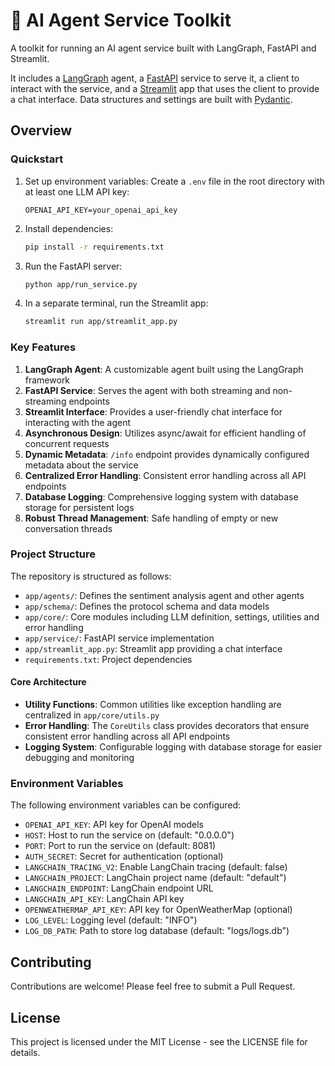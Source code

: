 # 🧰 AI Agent Service Toolkit

A toolkit for running an AI agent service built with LangGraph, FastAPI and Streamlit.

It includes a [LangGraph](https://langchain-ai.github.io/langgraph/) agent, a [FastAPI](https://fastapi.tiangolo.com/) service to serve it, a client to interact with the service, and a [Streamlit](https://streamlit.io/) app that uses the client to provide a chat interface. Data structures and settings are built with [Pydantic](https://github.com/pydantic/pydantic).

## Overview

### Quickstart

1. Set up environment variables:
   Create a `.env` file in the root directory with at least one LLM API key:
   ```
   OPENAI_API_KEY=your_openai_api_key
   ```

2. Install dependencies:
   ```sh
   pip install -r requirements.txt
   ```

3. Run the FastAPI server:
   ```sh
   python app/run_service.py
   ```

4. In a separate terminal, run the Streamlit app:
   ```sh
   streamlit run app/streamlit_app.py
   ```

### Key Features

1. **LangGraph Agent**: A customizable agent built using the LangGraph framework
2. **FastAPI Service**: Serves the agent with both streaming and non-streaming endpoints
3. **Streamlit Interface**: Provides a user-friendly chat interface for interacting with the agent
4. **Asynchronous Design**: Utilizes async/await for efficient handling of concurrent requests
5. **Dynamic Metadata**: `/info` endpoint provides dynamically configured metadata about the service
6. **Centralized Error Handling**: Consistent error handling across all API endpoints
7. **Database Logging**: Comprehensive logging system with database storage for persistent logs
8. **Robust Thread Management**: Safe handling of empty or new conversation threads

### Project Structure

The repository is structured as follows:

- `app/agents/`: Defines the sentiment analysis agent and other agents
- `app/schema/`: Defines the protocol schema and data models
- `app/core/`: Core modules including LLM definition, settings, utilities and error handling
- `app/service/`: FastAPI service implementation
- `app/streamlit_app.py`: Streamlit app providing a chat interface
- `requirements.txt`: Project dependencies

#### Core Architecture

- **Utility Functions**: Common utilities like exception handling are centralized in `app/core/utils.py`
- **Error Handling**: The `CoreUtils` class provides decorators that ensure consistent error handling across all API endpoints
- **Logging System**: Configurable logging with database storage for easier debugging and monitoring

### Environment Variables

The following environment variables can be configured:

- `OPENAI_API_KEY`: API key for OpenAI models
- `HOST`: Host to run the service on (default: "0.0.0.0")
- `PORT`: Port to run the service on (default: 8081)
- `AUTH_SECRET`: Secret for authentication (optional)
- `LANGCHAIN_TRACING_V2`: Enable LangChain tracing (default: false)
- `LANGCHAIN_PROJECT`: LangChain project name (default: "default")
- `LANGCHAIN_ENDPOINT`: LangChain endpoint URL
- `LANGCHAIN_API_KEY`: LangChain API key
- `OPENWEATHERMAP_API_KEY`: API key for OpenWeatherMap (optional)
- `LOG_LEVEL`: Logging level (default: "INFO")
- `LOG_DB_PATH`: Path to store log database (default: "logs/logs.db")

## Contributing

Contributions are welcome! Please feel free to submit a Pull Request.

## License

This project is licensed under the MIT License - see the LICENSE file for details.
